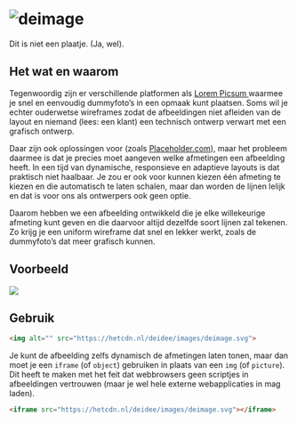 
# ![deimage](https://deidee.com/logo.svg?str=deimage)

Dit is niet een plaatje. (Ja, wel).

## Het wat en waarom

Tegenwoordig zijn er verschillende platformen als [Lorem Picsum
](https://picsum.photos/) waarmee je snel en eenvoudig dummyfoto’s in een opmaak kunt plaatsen. Soms wil je echter ouderwetse wireframes zodat de afbeeldingen niet afleiden van de layout en niemand (lees: een klant) een technisch ontwerp verwart met een grafisch ontwerp.

Daar zijn ook oplossingen voor (zoals [Placeholder.com](https://placeholder.com/)), maar het probleem daarmee is dat je precies moet aangeven welke afmetingen een afbeelding heeft. In een tijd van dynamische, responsieve en adaptieve layouts is dat praktisch niet haalbaar. Je zou er ook voor kunnen kiezen één afmeting te kiezen en die automatisch te laten schalen, maar dan worden de lijnen lelijk en dat is voor ons als ontwerpers ook geen optie.

Daarom hebben we een afbeelding ontwikkeld die je elke willekeurige afmeting kunt geven en die daarvoor altijd dezelfde soort lijnen zal tekenen. Zo krijg je een uniform wireframe dat snel en lekker werkt, zoals de dummyfoto’s dat meer grafisch kunnen.

## Voorbeeld

![](https://hetcdn.nl/deidee/images/deimage.svg)

## Gebruik

```html
<img alt="" src="https://hetcdn.nl/deidee/images/deimage.svg">
```

Je kunt de afbeelding zelfs dynamisch de afmetingen laten tonen, maar dan moet je een ``iframe`` (of `object`) gebruiken in plaats van een `img` (of `picture`). Dit heeft te maken met het feit dat webbrowsers geen scriptjes in afbeeldingen vertrouwen (maar je wel hele externe webapplicaties in mag laden).

```html
<iframe src="https://hetcdn.nl/deidee/images/deimage.svg"></iframe>
```
